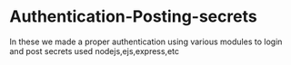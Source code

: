 # Authentication-Posting-secrets
In these we made a proper authentication using various modules to login and post secrets used nodejs,ejs,express,etc
